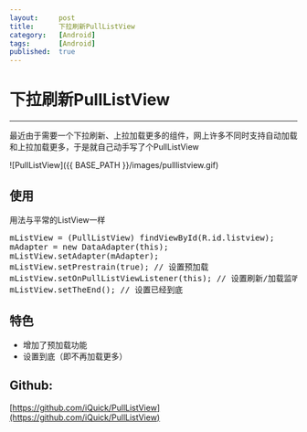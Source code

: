 ```yaml
---
layout:		post
title:		下拉刷新PullListView
category:	[Android]
tags:		[Android]
published:	true
---
```

# 下拉刷新PullListView
---

最近由于需要一个下拉刷新、上拉加载更多的组件，网上许多不同时支持自动加载和上拉加载更多，于是就自己动手写了个PullListView

![PullListView]({{ BASE_PATH }}/images/pulllistview.gif)

<!--break-->

## 使用
用法与平常的ListView一样
<pre class="prettyprint linenums">
mListView = (PullListView) findViewById(R.id.listview);
mAdapter = new DataAdapter(this);
mListView.setAdapter(mAdapter);
mListView.setPrestrain(true); // 设置预加载
mListView.setOnPullListViewListener(this); // 设置刷新/加载监听
mListView.setTheEnd(); // 设置已经到底
</pre>

## 特色

* 增加了预加载功能
* 设置到底（即不再加载更多）

## Github:
[https://github.com/iQuick/PullListView](https://github.com/iQuick/PullListView)
